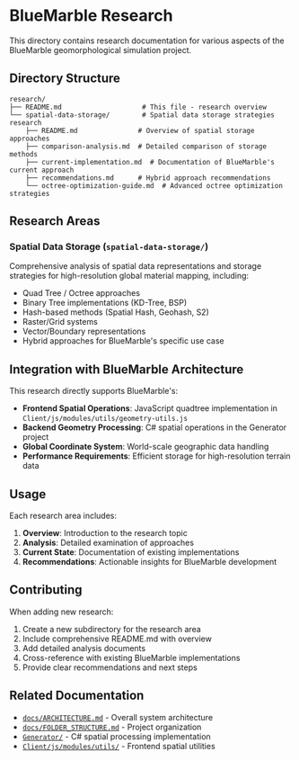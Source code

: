 # BlueMarble Research

This directory contains research documentation for various aspects of the BlueMarble geomorphological simulation project.

## Directory Structure

```
research/
├── README.md                    # This file - research overview
└── spatial-data-storage/        # Spatial data storage strategies research
    ├── README.md               # Overview of spatial storage approaches
    ├── comparison-analysis.md  # Detailed comparison of storage methods
    ├── current-implementation.md  # Documentation of BlueMarble's current approach
    ├── recommendations.md      # Hybrid approach recommendations
    └── octree-optimization-guide.md  # Advanced octree optimization strategies
```

## Research Areas

### Spatial Data Storage (`spatial-data-storage/`)

Comprehensive analysis of spatial data representations and storage strategies for high-resolution global material mapping, including:

- Quad Tree / Octree approaches
- Binary Tree implementations (KD-Tree, BSP)
- Hash-based methods (Spatial Hash, Geohash, S2)
- Raster/Grid systems
- Vector/Boundary representations
- Hybrid approaches for BlueMarble's specific use case

## Integration with BlueMarble Architecture

This research directly supports BlueMarble's:

- **Frontend Spatial Operations**: JavaScript quadtree implementation in `Client/js/modules/utils/geometry-utils.js`
- **Backend Geometry Processing**: C# spatial operations in the Generator project
- **Global Coordinate System**: World-scale geographic data handling
- **Performance Requirements**: Efficient storage for high-resolution terrain data

## Usage

Each research area includes:

1. **Overview**: Introduction to the research topic
2. **Analysis**: Detailed examination of approaches
3. **Current State**: Documentation of existing implementations
4. **Recommendations**: Actionable insights for BlueMarble development

## Contributing

When adding new research:

1. Create a new subdirectory for the research area
2. Include comprehensive README.md with overview
3. Add detailed analysis documents
4. Cross-reference with existing BlueMarble implementations
5. Provide clear recommendations and next steps

## Related Documentation

- [`docs/ARCHITECTURE.md`](../docs/ARCHITECTURE.md) - Overall system architecture
- [`docs/FOLDER_STRUCTURE.md`](../docs/FOLDER_STRUCTURE.md) - Project organization
- [`Generator/`](../Generator/) - C# spatial processing implementation
- [`Client/js/modules/utils/`](../Client/js/modules/utils/) - Frontend spatial utilities
